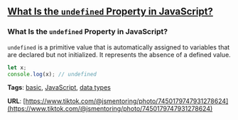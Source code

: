 ## [What Is the `undefined` Property in JavaScript?](#what-is-the-undefined-property-in-javascript)

### What Is the `undefined` Property in JavaScript?

`undefined` is a primitive value that is automatically assigned to variables that are declared but not initialized. It represents the absence of a defined value.

```javascript
let x;
console.log(x); // undefined
```

**Tags**: [basic](./level/basic), [JavaScript](./theme/javascript), [data types](./theme/data_types)

**URL**: [https://www.tiktok.com/@jsmentoring/photo/7450179747931278624](https://www.tiktok.com/@jsmentoring/photo/7450179747931278624)
